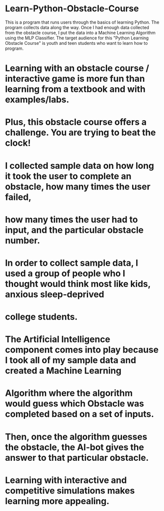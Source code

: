 # Learn-Python-Obstacle-Course
This is a program that runs users through the basics of learning Python. The program collects data along the way. Once I had enough data collected from the obstacle course, I put the data into a Machine Learning Algorithm using the MLP Classifier. 
The target audience for this "Python Learning Obstacle Course" is youth and teen students who want to learn how to program. 
# Learning with an obstacle course / interactive game is more fun than learning from a textbook and with examples/labs.
# Plus, this obstacle course offers a challenge. You are trying to beat the clock! 
# I collected sample data on how long it took the user to complete an obstacle, how many times the user failed,
# how many times the user had to input, and the particular obstacle number.
# In order to collect sample data, I used a group of people who I thought would think most like kids, anxious sleep-deprived 
# college students. 
# The Artificial Intelligence component comes into play because I took all of my sample data and created a Machine Learning
# Algorithm where the algorithm would guess which Obstacle was completed based on a set of inputs. 
# Then, once the algorithm guesses the obstacle, the AI-bot gives the answer to that particular obstacle. 
# Learning with interactive and competitive simulations makes learning more appealing. 
